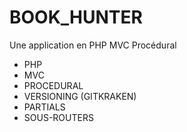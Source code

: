 # BOOK_HUNTER

Une application en PHP MVC Procédural

- PHP
- MVC
- PROCEDURAL
- VERSIONING (GITKRAKEN)
- PARTIALS
- SOUS-ROUTERS
